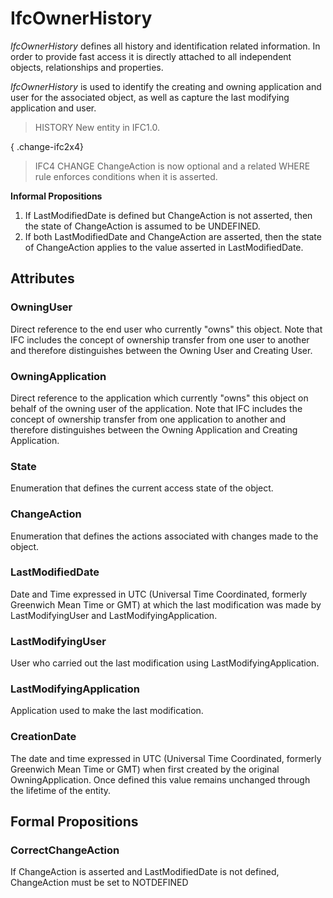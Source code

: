 # IfcOwnerHistory

_IfcOwnerHistory_ defines all history and identification related information. In order to provide fast access it is directly attached to all independent objects, relationships and properties.
<!-- end of short definition -->

_IfcOwnerHistory_ is used to identify the creating and owning application and user for the associated object, as well as capture the last modifying application and user.

> HISTORY New entity in IFC1.0.

{ .change-ifc2x4}
> IFC4 CHANGE ChangeAction is now optional and a related WHERE rule enforces conditions when it is asserted.

**Informal Propositions**

1. If LastModifiedDate is defined but ChangeAction is not asserted, then the state of ChangeAction is assumed to be UNDEFINED.
2. If both LastModifiedDate and ChangeAction are asserted, then the state of ChangeAction applies to the value asserted in LastModifiedDate.

## Attributes

### OwningUser
Direct reference to the end user who currently "owns" this object. Note that IFC includes the concept of ownership transfer from one user to another and therefore distinguishes between the Owning User and Creating User.

### OwningApplication
Direct reference to the application which currently "owns" this object on behalf of the owning user of the application. Note that IFC includes the concept of ownership transfer from one application to another and therefore distinguishes between the Owning Application and Creating Application.

### State
Enumeration that defines the current access state of the object.

### ChangeAction
Enumeration that defines the actions associated with changes made to the object.

### LastModifiedDate
Date and Time expressed in UTC (Universal Time Coordinated, formerly Greenwich Mean Time or GMT) at which the last modification was made by LastModifyingUser and LastModifyingApplication.

### LastModifyingUser
User who carried out the last modification using LastModifyingApplication.

### LastModifyingApplication
Application used to make the last modification.

### CreationDate
The date and time expressed in UTC (Universal Time Coordinated, formerly Greenwich Mean Time or GMT) when first created by the original OwningApplication. Once defined this value remains unchanged through the lifetime of the entity.

## Formal Propositions

### CorrectChangeAction
If ChangeAction is asserted and LastModifiedDate is not defined, ChangeAction must be set to NOTDEFINED

